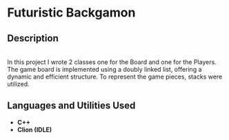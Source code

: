 <h1>Futuristic Backgamon</h1>

<h2>Description</h2>
<br>In this project I wrote 2 classes one for the Board and one for the Players. The game board is implemented using a doubly linked list, offering a dynamic and efficient structure. To represent the game pieces, stacks were utilized.
<br />


<h2>Languages and Utilities Used</h2>

- <b>C++</b> 
- <b>Clion (IDLE)</b>
